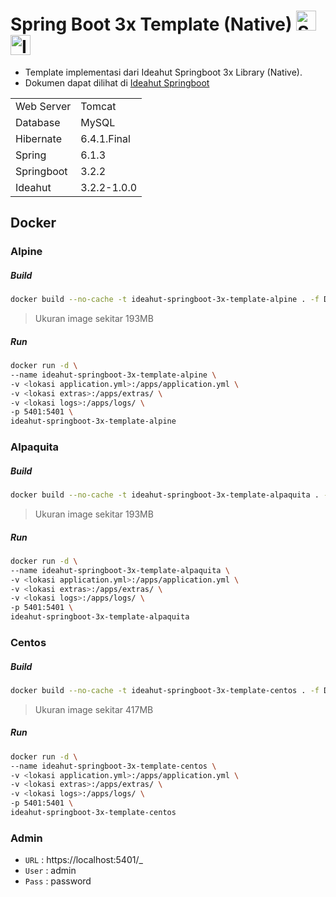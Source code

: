 # Spring Boot 3x Template (Native) <img height="32" src="https://avatars.githubusercontent.com/u/317776?s=48&v=4" alt="Spring"> <img height="32" src="https://raw.githubusercontent.com/ideahut-apps-team/ideahut-springboot-docs/main/docs/images/logo.png" alt="Ideahut">

- Template implementasi dari Ideahut Springboot 3x Library (Native).
- Dokumen dapat dilihat di [Ideahut Springboot](https://github.com/ideahut-apps-team/ideahut-springboot-docs/)

|     |     |
| ---      | ---       |
| Web Server  | Tomcat  |
| Database  | MySQL  |
| Hibernate  | 6.4.1.Final  |
| Spring  | 6.1.3  |
| Springboot  | 3.2.2  |
| Ideahut  | 3.2.2-1.0.0  |

## Docker

### Alpine
##### Build
```bash
docker build --no-cache -t ideahut-springboot-3x-template-alpine . -f Dockerfile-alpine
```
> Ukuran image sekitar 193MB
##### Run
```bash
docker run -d \
--name ideahut-springboot-3x-template-alpine \
-v <lokasi application.yml>:/apps/application.yml \
-v <lokasi extras>:/apps/extras/ \
-v <lokasi logs>:/apps/logs/ \
-p 5401:5401 \
ideahut-springboot-3x-template-alpine
```

### Alpaquita
##### Build
```bash
docker build --no-cache -t ideahut-springboot-3x-template-alpaquita . -f Dockerfile-alpaquita
```
> Ukuran image sekitar 193MB
##### Run
```bash
docker run -d \
--name ideahut-springboot-3x-template-alpaquita \
-v <lokasi application.yml>:/apps/application.yml \
-v <lokasi extras>:/apps/extras/ \
-v <lokasi logs>:/apps/logs/ \
-p 5401:5401 \
ideahut-springboot-3x-template-alpaquita
```

### Centos
##### Build
```bash
docker build --no-cache -t ideahut-springboot-3x-template-centos . -f Dockerfile-centos
```
> Ukuran image sekitar 417MB
##### Run
```bash
docker run -d \
--name ideahut-springboot-3x-template-centos \
-v <lokasi application.yml>:/apps/application.yml \
-v <lokasi extras>:/apps/extras/ \
-v <lokasi logs>:/apps/logs/ \
-p 5401:5401 \
ideahut-springboot-3x-template-centos
```

### Admin
- `URL`  : https://localhost:5401/_
- `User` : admin
- `Pass` : password

